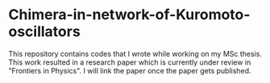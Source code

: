 # Chimera-in-network-of-Kuromoto-oscillators
This repository contains codes that I wrote while working on my MSc thesis. This work resulted in a research paper which is currently under review in "Frontiers in Physics". I will link the paper once the paper gets published.
